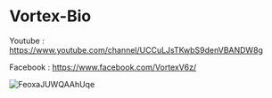 # Vortex-Bio

Youtube : https://www.youtube.com/channel/UCCuLJsTKwbS9denVBANDW8g

Facebook : https://www.facebook.com/VortexV6z/


![FeoxaJUWQAAhUqe](https://user-images.githubusercontent.com/95083965/203957520-546d1378-55aa-4c00-98ac-507c23dbd41f.jpg)
